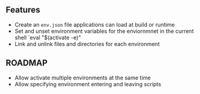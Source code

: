 
## Features
- Create an `env.json` file applications can load at build or runtime
- Set  and unset environment variables for the enviornmnet in the current shell `eval "$(activate <name> -e)"
- Link and unlink files and directories for each environment

## ROADMAP
- Allow activate multiple environments at the same time
- Allow specifying environment entering and leaving scripts